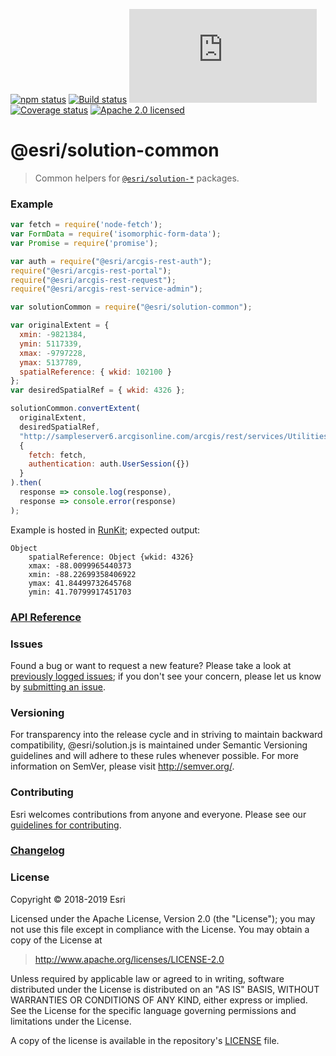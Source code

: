 [![npm status][npm-img]][npm-url]
[![Build status][travis-img]][travis-url]
[![gzip bundle size][gzip-img]][npm-url]
[![Coverage status][coverage-img]][coverage-url]
[![Apache 2.0 licensed][license-img]][license-url]

[npm-img]: https://img.shields.io/npm/v/@esri/solution-common.svg?style=round-square&color=blue
[npm-url]: https://www.npmjs.com/package/@esri/solution-common
[travis-img]: https://img.shields.io/travis/Esri/solution.js/develop.svg
[travis-url]: https://travis-ci.org/Esri/solution.js
[gzip-img]: https://img.badgesize.io/https://unpkg.com/@esri/solution-common/dist/umd/common.umd.min.js?compression=gzip
[coverage-img]: https://coveralls.io/repos/github/Esri/solution.js/badge.svg
[coverage-url]: https://coveralls.io/github/Esri/solution.js
[license-img]: https://img.shields.io/badge/license-Apache%202.0-blue.svg
[license-url]: #license

# @esri/solution-common

> Common helpers for [`@esri/solution-*`](https://github.com/Esri/solution.js) packages.

### Example

```js
var fetch = require('node-fetch');
var FormData = require('isomorphic-form-data');
var Promise = require('promise');

var auth = require("@esri/arcgis-rest-auth");
require("@esri/arcgis-rest-portal");
require("@esri/arcgis-rest-request");
require("@esri/arcgis-rest-service-admin");

var solutionCommon = require("@esri/solution-common");

var originalExtent = {
  xmin: -9821384,
  ymin: 5117339,
  xmax: -9797228,
  ymax: 5137789,
  spatialReference: { wkid: 102100 }
};
var desiredSpatialRef = { wkid: 4326 };

solutionCommon.convertExtent(
  originalExtent,
  desiredSpatialRef,
  "http://sampleserver6.arcgisonline.com/arcgis/rest/services/Utilities/Geometry/GeometryServer",
  {
    fetch: fetch,
    authentication: auth.UserSession({})
  }
).then(
  response => console.log(response),
  response => console.error(response)
);
```
Example is hosted in [RunKit](https://runkit.com/miketschudi/esri-solution-common/1.0.0); expected output:
```
Object
	spatialReference: Object {wkid: 4326}
	xmax: -88.0099965440373
	xmin: -88.22699358406922
	ymax: 41.84499732645768
	ymin: 41.70799917451703
```

### [API Reference](https://esri.github.io/solution.js/api/types/)

### Issues

Found a bug or want to request a new feature? Please take a look at [previously logged issues](https://github.com/Esri/solution.js/issues); if you don't see your concern, please let us know by [submitting an issue](https://github.com/Esri/solution.js/issues/new).

### Versioning

For transparency into the release cycle and in striving to maintain backward compatibility, @esri/solution.js is maintained under Semantic Versioning guidelines and will adhere to these rules whenever possible. For more information on SemVer, please visit <http://semver.org/>.

### Contributing

Esri welcomes contributions from anyone and everyone. Please see our [guidelines for contributing](CONTRIBUTING.md).

### [Changelog](https://github.com/Esri/solution.js/blob/develop/CHANGELOG.md)

### License

Copyright &copy; 2018-2019 Esri

Licensed under the Apache License, Version 2.0 (the "License");
you may not use this file except in compliance with the License.
You may obtain a copy of the License at

> http://www.apache.org/licenses/LICENSE-2.0

Unless required by applicable law or agreed to in writing, software
distributed under the License is distributed on an "AS IS" BASIS,
WITHOUT WARRANTIES OR CONDITIONS OF ANY KIND, either express or implied.
See the License for the specific language governing permissions and
limitations under the License.

A copy of the license is available in the repository's [LICENSE](./LICENSE) file.
